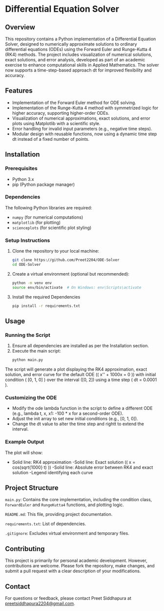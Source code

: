 # Differential Equation Solver

## Overview
This repository contains a Python implementation of a Differential Equation Solver, designed to numerically approximate solutions to ordinary differential equations (ODEs) using the Forward Euler and Runge-Kutta 4 (RK4) methods. The project includes visualization of numerical solutions, exact solutions, and error analysis, developed as part of an academic exercise to enhance computational skills in Applied Mathematics. The solver now supports a time-step-based approach dt for improved flexibility and accuracy.

## Features
- Implementation of the Forward Euler method for ODE solving.
- Implementation of the Runge-Kutta 4 method with symmetrized logic for higher accuracy, supporting higher-order ODEs.
- Visualization of numerical approximations, exact solutions, and error plots using Matplotlib with a scientific style.
- Error handling for invalid input parameters (e.g., negative time steps).
- Modular design with reusable functions, now using a dynamic time step dt instead of a fixed number of points.

## Installation

### Prerequisites
- Python 3.x
- pip (Python package manager)

### Dependencies
The following Python libraries are required:
- `numpy` (for numerical computations)
- `matplotlib` (for plotting)
- `scienceplots` (for scientific plot styling)

### Setup Instructions
1. Clone the repository to your local machine:
    ```bash
    git clone https://github.com/Preet2204/ODE-Solver
    cd ODE-Solver
2. Create a virtual environment (optional but recommended):
    ```bash
    python -m venv env
    source env/bin/activate  # On Windows: env\Scripts\activate
3. Install the required Dependencies
    ```bash
    pip install -r requirements.txt

## Usage
### Running the Script

1. Ensure all dependencies are installed as per the Installation section.
2. Execute the main script:
    ```bash
    python main.py

The script will generate a plot displaying the RK4 approximation, exact solution, and error curve for the default ODE (( x'' + 1000x = 0 )) with initial condition ( [0, 1, 0] ) over the interval ([0, 2]) using a time step ( dt = 0.0001 ).

### Customizing the ODE

- Modify the ode lambda function in the script to define a different ODE (e.g., lambda t, x, x1: -100 * x for a second-order ODE).
- Adjust the init array to set new initial conditions (e.g., [0, 1, 0]).
- Change the dt value to alter the time step and rightt to extend the interval.

### Example Output

The plot will show:

- Solid line: RK4 approximation
-Solid line: Exact solution (( x = cos(sqrt{1000} t) ))
-Solid line: Absolute error between RK4 and exact solution
-Legend identifying each curve

## Project Structure

`main.py`: Contains the core implementation, including the condition class, `ForwardEuler` and `RungeKutta4` functions, and plotting logic.

`README.md`: This file, providing project documentation.

`requirements.txt`: List of dependencies.

`.gitignore`: Excludes virtual environment and temporary files.

## Contributing

This project is primarily for personal academic development. However, contributions are welcome. Please fork the repository, make changes, and submit a pull request with a clear description of your modifications.

## Contact
For questions or feedback, please contact Preet Siddhapura at preetsiddhapura2204@gmail.com.
